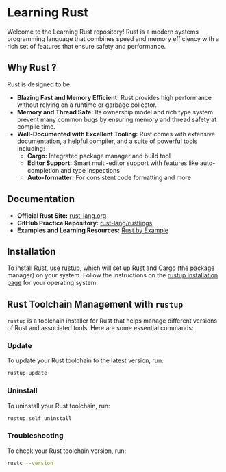 # Learning Rust

Welcome to the Learning Rust repository! Rust is a modern systems programming language that combines speed and memory efficiency with a rich set of features that ensure safety and performance.

## Why Rust ?

Rust is designed to be:

- **Blazing Fast and Memory Efficient:** Rust provides high performance without relying on a runtime or garbage collector.
- **Memory and Thread Safe:** Its ownership model and rich type system prevent many common bugs by ensuring memory and thread safety at compile time.
- **Well-Documented with Excellent Tooling:** Rust comes with extensive documentation, a helpful compiler, and a suite of powerful tools including:
  - **Cargo:** Integrated package manager and build tool
  - **Editor Support:** Smart multi-editor support with features like auto-completion and type inspections
  - **Auto-formatter:** For consistent code formatting and more

## Documentation

- **Official Rust Site:** [rust-lang.org](https://www.rust-lang.org/learn)
- **GitHub Practice Repository:** [rust-lang/rustlings](https://github.com/rust-lang/rustlings/)
- **Examples and Learning Resources:** [Rust by Example](https://doc.rust-lang.org/rust-by-example/)

## Installation

To install Rust, use [rustup](https://rust-lang.github.io/rustup/), which will set up Rust and Cargo (the package manager) on your system. Follow the instructions on the [rustup installation page](https://rust-lang.github.io/rustup/) for your operating system.

## Rust Toolchain Management with `rustup`

`rustup` is a toolchain installer for Rust that helps manage different versions of Rust and associated tools. Here are some essential commands:

### Update

To update your Rust toolchain to the latest version, run:

```bash
rustup update
```
### Uninstall

To uninstall your Rust toolchain, run:

```bash
rustup self uninstall
```
### Troubleshooting

To check your Rust toolchain version, run:

```bash
rustc --version
```
